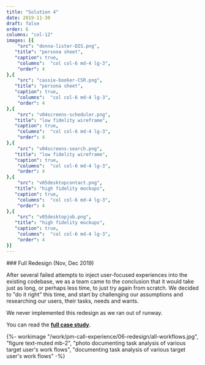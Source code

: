 ```yaml
---
title: "Solution 4"
date: 2019-11-30
draft: false
order: 6
columns: "col-12"
images: [{
    "src": "donna-lister-DIS.png",
   "title": "persona sheet",
   "caption": true,
    "columns":  "col col-6 md-4 lg-3",
    "order": 4
},{
    "src": "cassie-booker-CSR.png",
   "title": "persona sheet",
   "caption": true,
    "columns":  "col col-6 md-4 lg-3",
    "order": 4
},{
    "src": "v04screens-scheduler.png",
   "title": "low fidelity wireframe",
   "caption": true,
    "columns":  "col col-6 md-4 lg-3",
    "order": 4
},{
    "src": "v04screens-search.png",
   "title": "low fidelity wireframe",
   "caption": true,
    "columns":  "col col-6 md-4 lg-3",
    "order": 4
},{
    "src": "v05desktopcontact.png",
   "title": "high fidelity mockups",
   "caption": true,
    "columns":  "col col-6 md-4 lg-3",
    "order": 4
},{
    "src": "v05desktopjob.png",
   "title": "high fidelity mockups",
   "caption": true,
    "columns":  "col col-6 md-4 lg-3",
    "order": 4
}]
---
```

<div class="container lg"><div class="container gap-1">
<div class="col col-12 col-12 md-8 lg-7 mb-2">
### Full Redesign 
(Nov, Dec 2019)

After several failed attempts to inject user-focused experiences into the existing codebase, we as a team came to the conclusion that it would take just as long, or perhaps less time, to just try again from scratch.  We decided to "do it right" this time, and start by challenging our assumptions and researching our users, their tasks, needs and wants. 

We never implemented this redesign as we ran out of runway.

You can read the **[full case study]( /work/pm-redesign/)**.
</div>
<div class="col">
    {%- workimage "/work/pm-call-experience/06-redesign/all-workflows.jpg", "figure text-muted mb-2", "photo documenting task analysis of various target user's work flows", "documenting task analysis of various target user's work flows"  -%}
</div>
</div></div>
